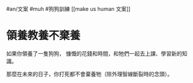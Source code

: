 #an/文案  #muh #狗狗訓練
[[make us human 文案]] 

# 領養教養不棄養
如果你領養了一隻狗狗，
慷慨的花錢和時間，和牠們一起去上課、學習新的知識。

那麼在未來的日子，你打死都不會棄養牠（除外理智線斷裂時的念頭）。